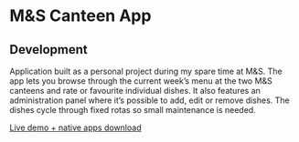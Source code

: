 # M&S Canteen App

## Development
Application built as a personal project during my spare time at M&S.
The app lets you browse through the current week’s menu at the two M&S canteens and rate or favourite individual dishes. It also features an administration panel where it’s possible to add, edit or remove dishes. The dishes cycle through fixed rotas so small maintenance is needed.

[Live demo + native apps download](http://mycanteen.pixelsquare.co.uk/)

